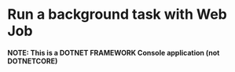# Run a background task with Web Job
**NOTE: This is a DOTNET FRAMEWORK Console application (not DOTNETCORE)**
